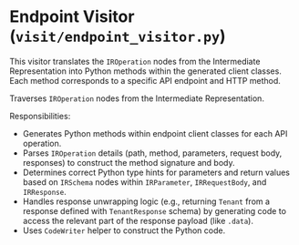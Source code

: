 # Endpoint Visitor (`visit/endpoint_visitor.py`)

This visitor translates the `IROperation` nodes from the Intermediate Representation into Python methods within the generated client classes. Each method corresponds to a specific API endpoint and HTTP method.

Traverses `IROperation` nodes from the Intermediate Representation.

Responsibilities:
*   Generates Python methods within endpoint client classes for each API operation.
*   Parses `IROperation` details (path, method, parameters, request body, responses) to construct the method signature and body.
*   Determines correct Python type hints for parameters and return values based on `IRSchema` nodes within `IRParameter`, `IRRequestBody`, and `IRResponse`.
*   Handles response unwrapping logic (e.g., returning `Tenant` from a response defined with `TenantResponse` schema) by generating code to access the relevant part of the response payload (like `.data`).
*   Uses `CodeWriter` helper to construct the Python code. 
